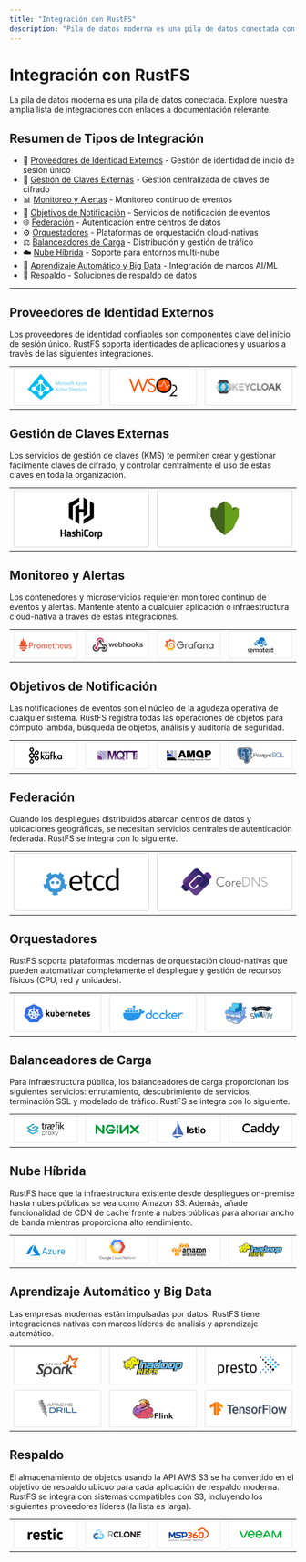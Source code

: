 ```yaml
---
title: "Integración con RustFS"
description: "Pila de datos moderna es una pila de datos conectada con amplia lista de integraciones"
---
```


# Integración con RustFS

La pila de datos moderna es una pila de datos conectada. Explore nuestra amplia lista de integraciones con enlaces a documentación relevante.

## Resumen de Tipos de Integración

- 👥 [Proveedores de Identidad Externos](#proveedores-de-identidad-externos) - Gestión de identidad de inicio de sesión único
- 🔐 [Gestión de Claves Externas](#gestión-de-claves-externas) - Gestión centralizada de claves de cifrado
- 📊 [Monitoreo y Alertas](#monitoreo-y-alertas) - Monitoreo continuo de eventos
- 🔔 [Objetivos de Notificación](#objetivos-de-notificación) - Servicios de notificación de eventos
- 🌐 [Federación](#federación) - Autenticación entre centros de datos
- ⚙️ [Orquestadores](#orquestadores) - Plataformas de orquestación cloud-nativas
- ⚖️ [Balanceadores de Carga](#balanceadores-de-carga) - Distribución y gestión de tráfico
- ☁️ [Nube Híbrida](#nube-híbrida) - Soporte para entornos multi-nube
- 🤖 [Aprendizaje Automático y Big Data](#aprendizaje-automático-y-big-data) - Integración de marcos AI/ML
- 💾 [Respaldo](#respaldo) - Soluciones de respaldo de datos

---

## Proveedores de Identidad Externos

Los proveedores de identidad confiables son componentes clave del inicio de sesión único. RustFS soporta identidades de aplicaciones y usuarios a través de las siguientes integraciones.

| | | |
|---|---|---|
| ![Proveedor de Identidad 1](./images/identity-1.png) | ![Proveedor de Identidad 2](./images/identity-2.png) | ![Proveedor de Identidad 3](./images/identity-3.png) |

## Gestión de Claves Externas

Los servicios de gestión de claves (KMS) te permiten crear y gestionar fácilmente claves de cifrado, y controlar centralmente el uso de estas claves en toda la organización.

| | |
|---|---|
| ![Gestión de Claves 1](./images/kms-1.png) | ![Gestión de Claves 2](./images/kms-2.png) |

## Monitoreo y Alertas

Los contenedores y microservicios requieren monitoreo continuo de eventos y alertas. Mantente atento a cualquier aplicación o infraestructura cloud-nativa a través de estas integraciones.

| | | | |
|---|---|---|---|
| ![Monitoreo 1](./images/monitoring-1.png) | ![Monitoreo 2](./images/monitoring-2.png) | ![Monitoreo 3](./images/monitoring-3.png) | ![Monitoreo 4](./images/monitoring-4.png) |

## Objetivos de Notificación

Las notificaciones de eventos son el núcleo de la agudeza operativa de cualquier sistema. RustFS registra todas las operaciones de objetos para cómputo lambda, búsqueda de objetos, análisis y auditoría de seguridad.

| | | | |
|---|---|---|---|
| ![Notificación 1](./images/notification-1.png) | ![Notificación 2](./images/notification-2.png) | ![Notificación 3](./images/notification-3.png) | ![Notificación 4](./images/notification-4.png) |

## Federación

Cuando los despliegues distribuidos abarcan centros de datos y ubicaciones geográficas, se necesitan servicios centrales de autenticación federada. RustFS se integra con lo siguiente.

| | |
|---|---|
| ![Federación 1](./images/federation-1.png) | ![Federación 2](./images/federation-2.png) |

## Orquestadores

RustFS soporta plataformas modernas de orquestación cloud-nativas que pueden automatizar completamente el despliegue y gestión de recursos físicos (CPU, red y unidades).

| | | |
|---|---|---|
| ![Orquestación 1](./images/orchestrator-1.png) | ![Orquestación 2](./images/orchestrator-2.png) | ![Orquestación 3](./images/orchestrator-3.png) |

## Balanceadores de Carga

Para infraestructura pública, los balanceadores de carga proporcionan los siguientes servicios: enrutamiento, descubrimiento de servicios, terminación SSL y modelado de tráfico. RustFS se integra con lo siguiente.

| | | | |
|---|---|---|---|
| ![Balanceador de Carga 1](./images/loadbalancer-1.png) | ![Balanceador de Carga 2](./images/loadbalancer-2.png) | ![Balanceador de Carga 3](./images/loadbalancer-3.png) | ![Balanceador de Carga 4](./images/loadbalancer-4.png) |

## Nube Híbrida

RustFS hace que la infraestructura existente desde despliegues on-premise hasta nubes públicas se vea como Amazon S3. Además, añade funcionalidad de CDN de caché frente a nubes públicas para ahorrar ancho de banda mientras proporciona alto rendimiento.

| | | | |
|---|---|---|---|
| ![Nube Híbrida 1](./images/hybrid-1.png) | ![Nube Híbrida 2](./images/hybrid-2.png) | ![Nube Híbrida 3](./images/hybrid-3.png) | ![Nube Híbrida 4](./images/hybrid-4.png) |

## Aprendizaje Automático y Big Data

Las empresas modernas están impulsadas por datos. RustFS tiene integraciones nativas con marcos líderes de análisis y aprendizaje automático.

| | | |
|---|---|---|
| ![Aprendizaje Automático 1](./images/ml-1.png) | ![Aprendizaje Automático 2](./images/ml-2.png) | ![Aprendizaje Automático 3](./images/ml-3.png) |
| ![Aprendizaje Automático 4](./images/ml-4.png) | ![Aprendizaje Automático 5](./images/ml-5.png) | ![Aprendizaje Automático 6](./images/ml-6.png) |

## Respaldo

El almacenamiento de objetos usando la API AWS S3 se ha convertido en el objetivo de respaldo ubicuo para cada aplicación de respaldo moderna. RustFS se integra con sistemas compatibles con S3, incluyendo los siguientes proveedores líderes (la lista es larga).

| | | | |
|---|---|---|---|
| ![Respaldo 1](./images/backup-1.png) | ![Respaldo 2](./images/backup-2.png) | ![Respaldo 3](./images/backup-3.png) | ![Respaldo 4](./images/backup-4.png) |


